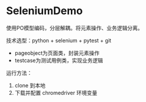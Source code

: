 # SeleniumDemo
使用PO模型编码，分层解耦。将元素操作、业务逻辑分离。

技术选型：python + selenium + pytest + git

- pageobject为页面类，封装元素操作
- testcase为测试用例类，实现业务逻辑

运行方法：
1. clone 到本地
2. 下载并配置 chromedriver 环境变量 
